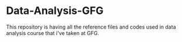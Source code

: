 # Data-Analysis-GFG
This repository is having all the reference files and codes used in data analysis course that i've taken at GFG.

